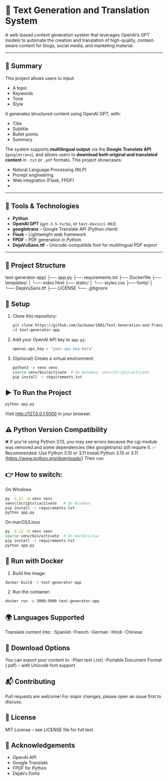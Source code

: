 # 🧠 Text Generation and Translation System

A web-based content generation system that leverages OpenAI’s GPT models to automate the creation and translation of high-quality, context-aware content for blogs, social media, and marketing material.

---

## 📝 Summary
This project allows users to input:
- A topic
- Keywords
- Tone
- Style

It generates structured content using OpenAI GPT, with:
- Title
- Subtitle
- Bullet points
- Summary

The system supports **multilingual output** via the **Google Translate API** (`googletrans`), and allows users to **download both original and translated content** in `.txt` or `.pdf` formats.
This project showcases:
- Natural Language Processing (NLP)
- Prompt engineering
- Web integration (Flask, FPDF)
- 

---

## 🔧 Tools & Technologies

- **Python**
- **OpenAI GPT** (`gpt-3.5-turbo`, or `text-davinci-003`)
- **googletrans** – Google Translate API (Python client)
- **Flask** – Lightweight web framework
- **FPDF** – PDF generation in Python
- **DejaVuSans.ttf** – Unicode-compatible font for multilingual PDF export

---

## 📁 Project Structure
text-generator-app/
├── app.py
├── requirements.txt
├── Dockerfile
├── templates/
│   └── index.html
├── static/
│   └── styles.css
├── fonts/
│   └── DejaVuSans.ttf
├── LICENSE
└── .gitignore


## 🔑 Setup
1. Clone this repository:
    ```bash
    git clone https://github.com/Saikumar1801/Text-Generation-and-Translation-System.git
    cd text-generator-app
    ```

2. Add your OpenAI API key to `app.py`:
    ```python
    openai.api_key = "your-api-key-here"
    ```

3. (Optional) Create a virtual environment:
    ```bash
    python3 -m venv venv
    source venv/bin/activate  # On Windows: venv\Scripts\activate
    pip install -r requirements.txt
    ```

## ▶️ To Run the Project
```bash
python app.py
```
Visit http://127.0.0.1:5000 in your browser.


## ⚠️ Python Version Compatibility
❌ If you're using Python 3.13, you may see errors because the cgi module was removed and some dependencies (like googletrans) still require it.
✅ Recommended: Use Python 3.10 or 3.11
Install Python 3.10 or 3.11 (https://www.python.org/downloads/)
Then run:

## 👉 How to switch:
On Windows
```bash
py -3.11 -m venv venv
venv\\Scripts\\activate   # On Windows
pip install -r requirements.txt
python app.py
```
On macOS/Linux
```bash
py -3.11 -m venv venv
source venv/bin/activate  # On macOS/Linux
pip install -r requirements.txt
python app.py
```

## 🐳 Run with Docker
1. Build the image:
```bash
docker build -t text-generator-app
```
2. Run the container:

```bash
docker run -p 5000:5000 text-generator-app
```

## 🌍 Languages Supported
Translate content into:
-Spanish
-French
-German
-Hindi
-Chinese

## 📄 Download Options
You can export your content in:
-Plain text (.txt)
-Portable Document Format (.pdf) – with Unicode font support

## 📬 Contributing
Pull requests are welcome! For major changes, please open an issue first to discuss.

## 📄 License
MIT License – see LICENSE file for full text.

## 🙌 Acknowledgements
- OpenAI API
- Google Translate
- FPDF for Python
- DejaVu Fonts
